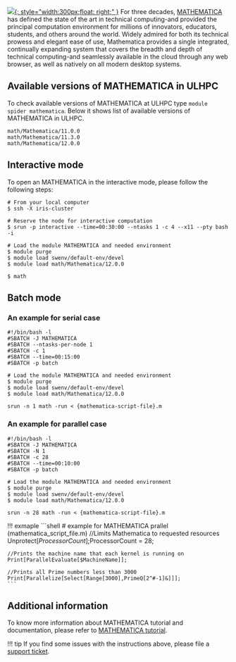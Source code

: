 [![](https://company.wolfram.com/data/press-center/uploads/2016/07/Thumb_Mathematica.png){: style="width:300px;float: right;" }](https://www.wolfram.com/mathematica/)
For three decades, [MATHEMATICA](https://www.wolfram.com/mathematica/) has defined the state of the art in technical
computing-and provided the principal computation environment for millions of
innovators, educators, students, and others around the world.
Widely admired for both its technical prowess and elegant ease of use, Mathematica provides a single integrated,
continually expanding system that covers the breadth and depth of technical
computing-and seamlessly available in the cloud through any web browser, as well as natively on all modern desktop systems.

## Available versions of MATHEMATICA in ULHPC
To check available versions of MATHEMATICA at ULHPC type `module spider mathematica`.
Below it shows list of available versions of MATHEMATICA in ULHPC. 
```shell
math/Mathematica/11.0.0
math/Mathematica/11.3.0
math/Mathematica/12.0.0
```

## Interactive mode
To open an MATHEMATICA in the interactive mode, please follow the following steps:

```shell
# From your local computer
$ ssh -X iris-cluster

# Reserve the node for interactive computation
$ srun -p interactive --time=00:30:00 --ntasks 1 -c 4 --x11 --pty bash -i

# Load the module MATHEMATICA and needed environment
$ module purge
$ module load swenv/default-env/devel
$ module load math/Mathematica/12.0.0

$ math
```

## Batch mode
### An example for serial case

```shell
#!/bin/bash -l
#SBATCH -J MATHEMATICA
#SBATCH --ntasks-per-node 1
#SBATCH -c 1
#SBATCH --time=00:15:00
#SBATCH -p batch

# Load the module MATHEMATICA and needed environment
$ module purge
$ module load swenv/default-env/devel
$ module load math/Mathematica/12.0.0

srun -n 1 math -run < {mathematica-script-file}.m

```

### An example for parallel case

```shell
#!/bin/bash -l
#SBATCH -J MATHEMATICA
#SBATCH -N 1
#SBATCH -c 28
#SBATCH --time=00:10:00
#SBATCH -p batch

# Load the module MATHEMATICA and needed environment
$ module purge
$ module load swenv/default-env/devel
$ module load math/Mathematica/12.0.0

srun -n 28 math -run < {mathematica-script-file}.m

```

!!! exmaple
    ```shell
    # example for MATHEMATICA prallel (mathematica_script_file.m)
    //Limits Mathematica to requested resources
    Unprotect[$ProcessorCount];$ProcessorCount = 28;

    //Prints the machine name that each kernel is running on
    Print[ParallelEvaluate[$MachineName]];

    //Prints all Prime numbers less than 3000
    Print[Parallelize[Select[Range[3000],PrimeQ[2^#-1]&]]];
    ``` 



## Additional information
To know more information about MATHEMATICA tutorial and documentation,
please refer to [MATHEMATICA tutorial](https://www.wolfram.com/language/fast-introduction-for-math-students/en/).

!!! tip
If you find some issues with the instructions above,
please file a [support ticket](https://hpc.uni.lu/support).
